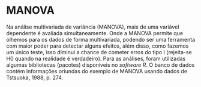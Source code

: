 # MANOVA

Na análise multivariada de variância (MANOVA), mais de uma variável dependente é avaliada simultaneamente. Onde a MANOVA permite que olhemos para os dados de forma multivariada,
podendo ser uma ferramenta com maior poder para detectar alguns efeitos, além disso, como fazemos um único teste, isso diminui a chance de cometer erros do tipo I (rejeita-se H0 quando na realidade é verdadeiro). Para as análises, foram utilizadas algumas bibliotecas (pacotes) disponíveis no *software R*. O banco de dados contém informações oriundas do exemplo de MANOVA usando dados de Tstsuoka, 1988, p. 274.
